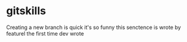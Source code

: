 # gitskills
Creating a new branch is quick
it's so funny
this senctence is wrote by featurel
the first time dev wrote

